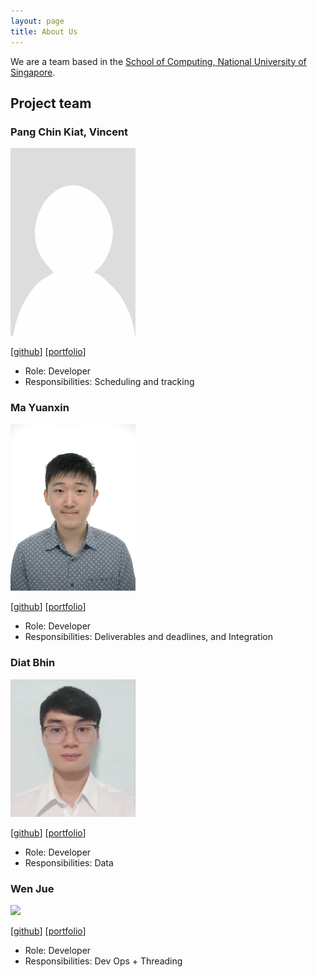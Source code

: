 ```yaml
---
layout: page
title: About Us
---
```


We are a team based in the [School of Computing, National University of Singapore](http://www.comp.nus.edu.sg).


## Project team


### Pang Chin Kiat, Vincent

<img src="images/vincent.png" width="200px">

[[github](https://github.com/securespider)]
[[portfolio](team/securespider.md)]

* Role: Developer
* Responsibilities: Scheduling and tracking


### Ma Yuanxin

<img src="./images/mayuanxin1234.png" width="200px">

[[github](https://github.com/mayuanxin1234)]
[[portfolio](team/mayuanxin1234.md)]

*  Role: Developer
*  Responsibilities: Deliverables and deadlines, and Integration


### Diat Bhin

<img src="./images/diatbbin.png" width="200px">

[[github](http://github.com/johndoe)] [[portfolio](team/johndoe.md)]

* Role: Developer
* Responsibilities: Data

### Wen Jue

<img src="images/johndoe.png" width="200px">

[[github](http://github.com/johndoe)]
[[portfolio](team/johndoe.md)]

* Role: Developer
* Responsibilities: Dev Ops + Threading
